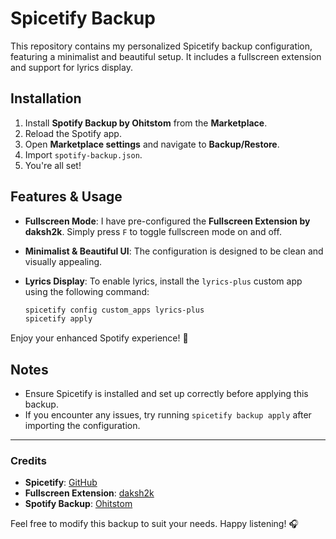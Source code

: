 # Spicetify Backup

This repository contains my personalized Spicetify backup configuration, featuring a minimalist and beautiful setup. It includes a fullscreen extension and support for lyrics display.

## Installation

1. Install **Spotify Backup by Ohitstom** from the **Marketplace**.
2. Reload the Spotify app.
3. Open **Marketplace settings** and navigate to **Backup/Restore**.
4. Import `spotify-backup.json`.
5. You're all set!

## Features & Usage

- **Fullscreen Mode**: I have pre-configured the **Fullscreen Extension by daksh2k**. Simply press `F` to toggle fullscreen mode on and off.
- **Minimalist & Beautiful UI**: The configuration is designed to be clean and visually appealing.
- **Lyrics Display**: To enable lyrics, install the `lyrics-plus` custom app using the following command:

  ```sh
  spicetify config custom_apps lyrics-plus
  spicetify apply
  ```

Enjoy your enhanced Spotify experience! 🎵

## Notes
- Ensure Spicetify is installed and set up correctly before applying this backup.
- If you encounter any issues, try running `spicetify backup apply` after importing the configuration.

---

### Credits
- **Spicetify**: [GitHub](https://github.com/spicetify/spicetify-cli)
- **Fullscreen Extension**: [daksh2k](https://github.com/daksh2k)
- **Spotify Backup**: [Ohitstom](https://github.com/ohitstom)

Feel free to modify this backup to suit your needs. Happy listening! 🎧

